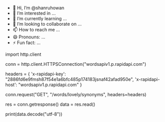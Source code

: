 - 👋 Hi, I’m @shanruhowan
- 👀 I’m interested in ...
- 🌱 I’m currently learning ...
- 💞️ I’m looking to collaborate on ...
- 📫 How to reach me ...
- 😄 Pronouns: ...
- ⚡ Fun fact: ...

<!---
shanruhowan/shanruhowan is a ✨ special ✨ repository because its `README.md` (this file) appears on your GitHub profile.
You can click the Preview link to take a look at your changes.
--->
import http.client

conn = http.client.HTTPSConnection("wordsapiv1.p.rapidapi.com")

headers = {
    'x-rapidapi-key': "2886fd6e9fmsh87f54e1a6bfc485p174183jsnaf42afad950e",
    'x-rapidapi-host': "wordsapiv1.p.rapidapi.com"
}

conn.request("GET", "/words/lovely/synonyms", headers=headers)

res = conn.getresponse()
data = res.read()

print(data.decode("utf-8"))
